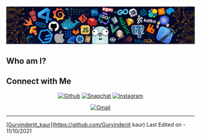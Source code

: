 ![Github Banner](https://github.com/Jaydeep-Yadav/Jaydeep-Yadav/blob/main/banner.png)

## Who am I?

## Connect with Me


<p align="center">
   <a href="https://github.com/"><img alt="Github" title="Gurvinderjitkaur Github" src="https://img.shields.io/badge/GitHub-100000?style=for-the-badge&logo=github&logoColor=white"></a>
  <a href="https://www.snapchat.com/add/Guri Grewal"><img alt="Snapchat" title="Guri Grewal SC" src="https://img.shields.io/badge/Snapchat-FFFC00?style=for-the-badge&logo=snapchat&logoColor=white"></a>
  <a href="https://instagram.com/gurvinderjitkaue28"><img alt="Instagram" title="GurvinderjitkaurInstagram" src="https://img.shields.io/badge/Instagram-E4405F?style=for-the-badge&logo=instagram&logoColor=white"></a>
 </p>
 <p align="center">
  <a href="mailto:yadavjay374@gmail.com"><img alt="Gmail" title="Jaydeep Yadav Gmail" src="https://img.shields.io/badge/Gmail-D14836?style=for-the-badge&logo=gmail&logoColor=white"></>

------
[Gurvinderjit_kaur](https://github.com/Gurvinderjit kaur)
Last Edited on - 11/10/2021
